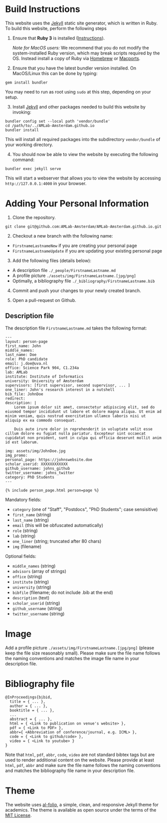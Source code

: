 # Build Instructions

This website uses the [Jekyll](https://jekyllrb.com/) static site generator, which is written in Ruby. To build this website, perform the following steps

1. Ensure that **Ruby 3** is installed ([Instructions](https://www.ruby-lang.org/en/documentation/installation)). 

    *Note for MacOS users:* We recommend that you do not modify the system-installed Ruby version, which may break scripts required by the OS. Instead install a copy of Ruby via [Homebrew](https://brew.sh/) or [Macports](https://www.macports.org/).

2. Ensure that you have the latest bundler version installed. On MacOS/Linux this can be done by typing:
```
gem install bundler
```
You may need to run as root using `sudo` at this step, depending on your setup. 

3. Install [Jekyll](https://jekyllrb.com/) and other packages needed to build this website by invoking:
```
bundler config set --local path 'vendor/bundle'
cd /path/to/../AMLab-Amsterdam.github.io
bundler install
```
This will install all required packages into the subdirectory `vendor/bundle` of your working directory.

4. You should now be able to view the website by executing the following command:
```
bundler exec jekyll serve
```
This will start a webserver that allows you to view the website by accessing `http://127.0.0.1:4000` in your browser.

# Adding Your Personal Information 

1. Clone the repository.
```
git clone git@github.com:AMLab-Amsterdam/AMLab-Amsterdam.github.io.git
```
2. Checkout a new branch with the following name:
- ```FirstnameLastnameNew``` if you are creating your personal page
- ```FirstnameLastnameUpdate``` if you are updating your existing personal page

3. Add the following files (details below):
- A description file ```./_people/FirstnameLastname.md```
- A profile picture ```./assets/img/FirstnameLastname.[jpg/png]```
- Optimally, a bibliography file ```./_bibliography/FirstnameLastname.bib```

4. Commit and push your changes to your newly created branch.

5. Open a pull-request on Github.

## Description file

The description file ```FirstnameLastname.md``` takes the following format:

```
---
layout: person-page
first_name: John
middle_names: 
last_name: Doe
role: PhD candidate
email: j.doe@uva.nl
office: Science Park 904, C1.234a 
lab: AMLab
institute: Institute of Informatics
university: University of Amsterdam
supervisors: [first supervisor, second supervisor, ... ]
one_liner: John's research interest in a nutshell
bib_file: JohnDoe
redirect: 
description: |
    Lorem ipsum dolor sit amet, consectetur adipiscing elit, sed do eiusmod tempor incididunt ut labore et dolore magna aliqua. Ut enim ad minim veniam, quis nostrud exercitation ullamco laboris nisi ut aliquip ex ea commodo consequat.

    Duis aute irure dolor in reprehenderit in voluptate velit esse cillum dolore eu fugiat nulla pariatur. Excepteur sint occaecat cupidatat non proident, sunt in culpa qui officia deserunt mollit anim id est laborum.

img: assets/img/JohnDoe.jpg
img_promo: 
personal_page: https://johnswebsite.doe
scholar_userid: XXXXXXXXXXXX
github_username: johns_github
twitter_username: johns_twitter
category: PhD Students 
---

{% include person_page.html person=page %}
```

Mandatory fields: 

- `category` (one of "Staff", "Postdocs", "PhD Students"; case sensisitive)
- `first_name` (string)
- `last_name` (string)
- `email` (this will be obfuscated automatically)
- `role` (string)
- `lab` (string)
- `one_liner` (string; truncated after 80 chars)
- `img` (filename)

Optional fields:

- `middle_names` (string)
- `advisors` (array of strings)
- `office` (string)
- `institute` (string)
- `university` (string)
- `bibfile` (filename; do not include .bib at the end)
- `description` (text)
- `scholar_userid` (string)
- `github_username` (string)
- `twitter_username` (string)

# Image
Add a profile picture ```./assets/img/FirstnameLastname.[jpg/png]``` (please keep the file size reasonably small). 
Please make sure the file name follows the naming conventions and matches the image file name in your description file.

# Bibliography file

```
@InProceedings{bibid, 
  title = { ... },
  author = { ... },
  booktitle = { ... },
  ...
  abstract = { ... },
  html = { <Link to publication on venue's website> },
  pdf = { <Link to PDF> },
  abbr={ <Abbreviation of conference/journal, e.g. ICML> },
  code = { <Link to github/code> },
  video = { <Link to youtube> }
}
```
Note that ```html```, ```pdf```, ```abbr```, ```code```, ```video``` are not standard bibtex tags but are used to render additional content on the website. Please provide at least ```html```, ```pdf```, ```abbr``` and make sure the file name follows the naming conventions and matches the bibliography file name in your description file.

# Theme 

The website uses [al-folio](https://github.com/AMLab-Amsterdam/AMLab-Amsterdam.github.io), a simple, clean, and responsive Jekyll theme for academics. The theme is available as open source under the terms of the [MIT License](https://opensource.org/licenses/MIT).
